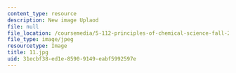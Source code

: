 ```yaml
---
content_type: resource
description: New image Uplaod
file: null
file_location: /coursemedia/5-112-principles-of-chemical-science-fall-2005/31ecbf38ed1e85909149eabf5992597e_11.jpg
file_type: image/jpeg
resourcetype: Image
title: 11.jpg
uid: 31ecbf38-ed1e-8590-9149-eabf5992597e
---
```

